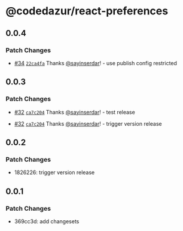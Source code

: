 # @codedazur/react-preferences

## 0.0.4

### Patch Changes

- [#34](https://github.com/codedazur/toolkit/pull/34) [`22ca4fa`](https://github.com/codedazur/toolkit/commit/22ca4fa075a84e3dba01d79524c51ce62b24cf48) Thanks [@sayinserdar](https://github.com/sayinserdar)! - use publish config restricted

## 0.0.3

### Patch Changes

- [#32](https://github.com/codedazur/toolkit/pull/32) [`ca7c204`](https://github.com/codedazur/toolkit/commit/ca7c204e32bbec13c3e2da18eefd2bd04dbfe259) Thanks [@sayinserdar](https://github.com/sayinserdar)! - test release

- [#32](https://github.com/codedazur/toolkit/pull/32) [`ca7c204`](https://github.com/codedazur/toolkit/commit/ca7c204e32bbec13c3e2da18eefd2bd04dbfe259) Thanks [@sayinserdar](https://github.com/sayinserdar)! - trigger version release

## 0.0.2

### Patch Changes

- 1826226: trigger version release

## 0.0.1

### Patch Changes

- 369cc3d: add changesets
